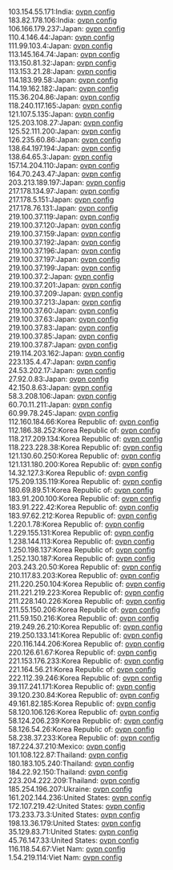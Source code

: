 103.154.55.171:India: [ovpn config](vpn/103_154_55_171.ovpn)  
183.82.178.106:India: [ovpn config](vpn/183_82_178_106.ovpn)  
106.166.179.237:Japan: [ovpn config](vpn/106_166_179_237.ovpn)  
110.4.146.44:Japan: [ovpn config](vpn/110_4_146_44.ovpn)  
111.99.103.4:Japan: [ovpn config](vpn/111_99_103_4.ovpn)  
113.145.164.74:Japan: [ovpn config](vpn/113_145_164_74.ovpn)  
113.150.81.32:Japan: [ovpn config](vpn/113_150_81_32.ovpn)  
113.153.21.28:Japan: [ovpn config](vpn/113_153_21_28.ovpn)  
114.183.99.58:Japan: [ovpn config](vpn/114_183_99_58.ovpn)  
114.19.162.182:Japan: [ovpn config](vpn/114_19_162_182.ovpn)  
115.36.204.86:Japan: [ovpn config](vpn/115_36_204_86.ovpn)  
118.240.117.165:Japan: [ovpn config](vpn/118_240_117_165.ovpn)  
121.107.5.135:Japan: [ovpn config](vpn/121_107_5_135.ovpn)  
125.203.108.27:Japan: [ovpn config](vpn/125_203_108_27.ovpn)  
125.52.111.200:Japan: [ovpn config](vpn/125_52_111_200.ovpn)  
126.235.60.86:Japan: [ovpn config](vpn/126_235_60_86.ovpn)  
138.64.197.194:Japan: [ovpn config](vpn/138_64_197_194.ovpn)  
138.64.65.3:Japan: [ovpn config](vpn/138_64_65_3.ovpn)  
157.14.204.110:Japan: [ovpn config](vpn/157_14_204_110.ovpn)  
164.70.243.47:Japan: [ovpn config](vpn/164_70_243_47.ovpn)  
203.213.189.197:Japan: [ovpn config](vpn/203_213_189_197.ovpn)  
217.178.134.97:Japan: [ovpn config](vpn/217_178_134_97.ovpn)  
217.178.5.151:Japan: [ovpn config](vpn/217_178_5_151.ovpn)  
217.178.76.131:Japan: [ovpn config](vpn/217_178_76_131.ovpn)  
219.100.37.119:Japan: [ovpn config](vpn/219_100_37_119.ovpn)  
219.100.37.120:Japan: [ovpn config](vpn/219_100_37_120.ovpn)  
219.100.37.159:Japan: [ovpn config](vpn/219_100_37_159.ovpn)  
219.100.37.192:Japan: [ovpn config](vpn/219_100_37_192.ovpn)  
219.100.37.196:Japan: [ovpn config](vpn/219_100_37_196.ovpn)  
219.100.37.197:Japan: [ovpn config](vpn/219_100_37_197.ovpn)  
219.100.37.199:Japan: [ovpn config](vpn/219_100_37_199.ovpn)  
219.100.37.2:Japan: [ovpn config](vpn/219_100_37_2.ovpn)  
219.100.37.201:Japan: [ovpn config](vpn/219_100_37_201.ovpn)  
219.100.37.209:Japan: [ovpn config](vpn/219_100_37_209.ovpn)  
219.100.37.213:Japan: [ovpn config](vpn/219_100_37_213.ovpn)  
219.100.37.60:Japan: [ovpn config](vpn/219_100_37_60.ovpn)  
219.100.37.63:Japan: [ovpn config](vpn/219_100_37_63.ovpn)  
219.100.37.83:Japan: [ovpn config](vpn/219_100_37_83.ovpn)  
219.100.37.85:Japan: [ovpn config](vpn/219_100_37_85.ovpn)  
219.100.37.87:Japan: [ovpn config](vpn/219_100_37_87.ovpn)  
219.114.203.162:Japan: [ovpn config](vpn/219_114_203_162.ovpn)  
223.135.4.47:Japan: [ovpn config](vpn/223_135_4_47.ovpn)  
24.53.202.17:Japan: [ovpn config](vpn/24_53_202_17.ovpn)  
27.92.0.83:Japan: [ovpn config](vpn/27_92_0_83.ovpn)  
42.150.8.63:Japan: [ovpn config](vpn/42_150_8_63.ovpn)  
58.3.208.106:Japan: [ovpn config](vpn/58_3_208_106.ovpn)  
60.70.11.211:Japan: [ovpn config](vpn/60_70_11_211.ovpn)  
60.99.78.245:Japan: [ovpn config](vpn/60_99_78_245.ovpn)  
112.160.184.66:Korea Republic of: [ovpn config](vpn/112_160_184_66.ovpn)  
112.186.38.252:Korea Republic of: [ovpn config](vpn/112_186_38_252.ovpn)  
118.217.209.134:Korea Republic of: [ovpn config](vpn/118_217_209_134.ovpn)  
118.223.228.38:Korea Republic of: [ovpn config](vpn/118_223_228_38.ovpn)  
121.130.60.250:Korea Republic of: [ovpn config](vpn/121_130_60_250.ovpn)  
121.131.180.200:Korea Republic of: [ovpn config](vpn/121_131_180_200.ovpn)  
14.32.127.3:Korea Republic of: [ovpn config](vpn/14_32_127_3.ovpn)  
175.209.135.119:Korea Republic of: [ovpn config](vpn/175_209_135_119.ovpn)  
180.69.89.51:Korea Republic of: [ovpn config](vpn/180_69_89_51.ovpn)  
183.91.200.100:Korea Republic of: [ovpn config](vpn/183_91_200_100.ovpn)  
183.91.222.42:Korea Republic of: [ovpn config](vpn/183_91_222_42.ovpn)  
183.97.62.212:Korea Republic of: [ovpn config](vpn/183_97_62_212.ovpn)  
1.220.1.78:Korea Republic of: [ovpn config](vpn/1_220_1_78.ovpn)  
1.229.155.131:Korea Republic of: [ovpn config](vpn/1_229_155_131.ovpn)  
1.238.144.113:Korea Republic of: [ovpn config](vpn/1_238_144_113.ovpn)  
1.250.198.137:Korea Republic of: [ovpn config](vpn/1_250_198_137.ovpn)  
1.252.130.187:Korea Republic of: [ovpn config](vpn/1_252_130_187.ovpn)  
203.243.20.50:Korea Republic of: [ovpn config](vpn/203_243_20_50.ovpn)  
210.117.83.203:Korea Republic of: [ovpn config](vpn/210_117_83_203.ovpn)  
211.220.250.104:Korea Republic of: [ovpn config](vpn/211_220_250_104.ovpn)  
211.221.219.223:Korea Republic of: [ovpn config](vpn/211_221_219_223.ovpn)  
211.228.140.226:Korea Republic of: [ovpn config](vpn/211_228_140_226.ovpn)  
211.55.150.206:Korea Republic of: [ovpn config](vpn/211_55_150_206.ovpn)  
211.59.150.216:Korea Republic of: [ovpn config](vpn/211_59_150_216.ovpn)  
219.249.26.210:Korea Republic of: [ovpn config](vpn/219_249_26_210.ovpn)  
219.250.133.141:Korea Republic of: [ovpn config](vpn/219_250_133_141.ovpn)  
220.116.144.206:Korea Republic of: [ovpn config](vpn/220_116_144_206.ovpn)  
220.126.61.67:Korea Republic of: [ovpn config](vpn/220_126_61_67.ovpn)  
221.153.176.233:Korea Republic of: [ovpn config](vpn/221_153_176_233.ovpn)  
221.164.56.21:Korea Republic of: [ovpn config](vpn/221_164_56_21.ovpn)  
222.112.39.246:Korea Republic of: [ovpn config](vpn/222_112_39_246.ovpn)  
39.117.241.171:Korea Republic of: [ovpn config](vpn/39_117_241_171.ovpn)  
39.120.230.84:Korea Republic of: [ovpn config](vpn/39_120_230_84.ovpn)  
49.161.82.185:Korea Republic of: [ovpn config](vpn/49_161_82_185.ovpn)  
58.120.106.126:Korea Republic of: [ovpn config](vpn/58_120_106_126.ovpn)  
58.124.206.239:Korea Republic of: [ovpn config](vpn/58_124_206_239.ovpn)  
58.126.54.26:Korea Republic of: [ovpn config](vpn/58_126_54_26.ovpn)  
58.238.37.233:Korea Republic of: [ovpn config](vpn/58_238_37_233.ovpn)  
187.224.37.210:Mexico: [ovpn config](vpn/187_224_37_210.ovpn)  
101.108.122.87:Thailand: [ovpn config](vpn/101_108_122_87.ovpn)  
180.183.105.240:Thailand: [ovpn config](vpn/180_183_105_240.ovpn)  
184.22.92.150:Thailand: [ovpn config](vpn/184_22_92_150.ovpn)  
223.204.222.209:Thailand: [ovpn config](vpn/223_204_222_209.ovpn)  
185.254.196.207:Ukraine: [ovpn config](vpn/185_254_196_207.ovpn)  
161.202.144.236:United States: [ovpn config](vpn/161_202_144_236.ovpn)  
172.107.219.42:United States: [ovpn config](vpn/172_107_219_42.ovpn)  
173.233.73.3:United States: [ovpn config](vpn/173_233_73_3.ovpn)  
198.13.36.179:United States: [ovpn config](vpn/198_13_36_179.ovpn)  
35.129.83.71:United States: [ovpn config](vpn/35_129_83_71.ovpn)  
45.76.147.33:United States: [ovpn config](vpn/45_76_147_33.ovpn)  
116.118.54.67:Viet Nam: [ovpn config](vpn/116_118_54_67.ovpn)  
1.54.219.114:Viet Nam: [ovpn config](vpn/1_54_219_114.ovpn)  
